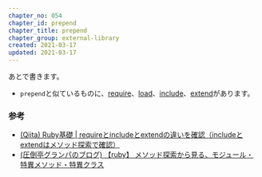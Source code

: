 ```yaml
---
chapter_no: 054
chapter_id: prepend
chapter_title: prepend
chapter_group: external-library
created: 2021-03-17
updated: 2021-03-17
---
```

あとで書きます。

- `prepend`と似ているものに、[require](#require)、[load](#load)、[include](#include)、[extend](#extend)があります。

### 参考
- [(Qiita) Ruby基礎 \| requireとincludeとextendの違いを確認（includeとextendはメソッド探索で確認）](https://qiita.com/suzukiry/items/db936ff7312ba7d97315)
- [(圧倒亭グランパのブログ) 【ruby】 メソッド探索から見る、モジュール・特異メソッド・特異クラス](https://at-grandpa.hatenablog.jp/entry/2016/02/14/090544)